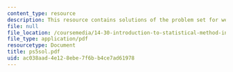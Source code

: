 ```yaml
---
content_type: resource
description: This resource contains solutions of the problem set for week 5.
file: null
file_location: /coursemedia/14-30-introduction-to-statistical-method-in-economics-spring-2006/ac038aad4e128ebe7f6bb4ce7ad61978_ps5sol.pdf
file_type: application/pdf
resourcetype: Document
title: ps5sol.pdf
uid: ac038aad-4e12-8ebe-7f6b-b4ce7ad61978
---
```

